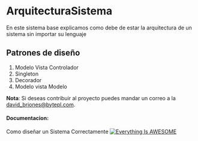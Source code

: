 # ArquitecturaSistema
En este sistema base explicamos como debe de estar la arquitectura de un sistema sin importar su lenguaje
## Patrones de diseño

1. Modelo Vista Controlador
2. Singleton
3. Decorador
4. Modelo vista Modelo
 
**Nota**: Si deseas contribuir al proyecto puedes mandar un correo a la david_briones@bytepl.com.

#### Documentacion:
Como diseñar un Sistema Correctamente
[![Everything Is AWESOME](https://community.bytepl.com/wp-content/uploads/2019/10/ARQUITECTURA-DE-SOFTWARE.jpg)](https://community.bytepl.com/wp-content/uploads/2019/10/Patrones-de-disenio.mp4 "Arquitectura de Software")
